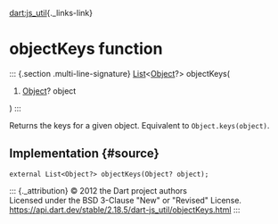 [dart:js\_util](../dart-js_util/dart-js_util-library){._links-link}

objectKeys function
===================

::: {.section .multi-line-signature}
[List](../dart-core/list-class)\<[Object](../dart-core/object-class)?\>
objectKeys(

1.  [Object](../dart-core/object-class)? object

)
:::

Returns the keys for a given object. Equivalent to
`Object.keys(object)`.

Implementation {#source}
--------------

``` {.language-dart data-language="dart"}
external List<Object?> objectKeys(Object? object);
```

::: {._attribution}
© 2012 the Dart project authors\
Licensed under the BSD 3-Clause \"New\" or \"Revised\" License.\
<https://api.dart.dev/stable/2.18.5/dart-js_util/objectKeys.html>
:::
